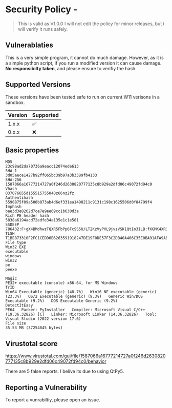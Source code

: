 # Security Policy - 

> This is valid as V1.0.0
> I will not edit the policy for minor releases, but i will verify it runs safely.

## Vulnerablaties

This is a very simple program, it cannot do much damage. However, as it is a simple python script, if you run a modified version it can cause damage. **No responsibilty taken**, and please ensure to verifiy the hash.

## Supported Versions

These versions have been tested safe to run on current W11 verisons in a sandbox. 

| Version | Supported          |
| ------- | ------------------ |
| 1.x.x   | :white_check_mark: |
| 0.x.x   | :x:                |

## Basic properties
  ```
MD5
23c98ad2da70736a9eacc12074ede613 
SHA-1
3d05aece1427b92ff065bc39b97a3b3389fb4133 
SHA-256
1587066a16777214727a0f246d2630820777135c8b929e2dfd06c49072fd94c0 
Vhash
037076655d155515755048z66nz2fz 
Authentihash
5590875f09a500b873ab4d6ef331ea1498211c9131c198c1625506d0f84799f4 
Imphash
bae3d3e8262d7ce7e9ee69cc1b630d3a 
Rich PE header hash
5838a6194acd72edfe34a135e1c1e581 
SSDEEP
786432:F+gX4BMdhwzTQXR5FbPp6FcSS5U/LT2KzVyPVL9jvzVSK1QtIo3ILB:fXGMK4XR3bLSCU/+6yPlhvhSWiIoGB 
TLSH
T1BE873310F2FC1CEDD6B6263591918247DE19F0DE57F3C2DB40A406C35E0BA91AFA9AB4 
File type
Win32 EXE 
executable
windows
win32
pe
peexe

Magic
PE32+ executable (console) x86-64, for MS Windows 
TrID
Win64 Executable (generic) (48.7%)   Win16 NE executable (generic) (23.3%)   OS/2 Executable (generic) (9.3%)   Generic Win/DOS Executable (9.2%)   DOS Executable Generic (9.2%) 
DetectItEasy
PE64   Packer: PyInstaller   Compiler: Microsoft Visual C/C++ (19.36.32826) [C]   Linker: Microsoft Linker (14.36.32826)   Tool: Visual Studio (2022 version 17.6) 
File size
35.53 MB (37254845 bytes)
  ```
## Virustotal score

https://www.virustotal.com/gui/file/1587066a16777214727a0f246d2630820777135c8b929e2dfd06c49072fd94c0/behavior

There are 5 false reports. I belive its due to using QtPy5.

## Reporting a Vulnerability

To report a vunrabiltiy, please open an issue. 

